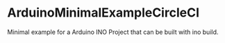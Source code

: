 # ArduinoMinimalExampleCircleCI
Minimal example for a Arduino INO Project that can be built with ino build.

